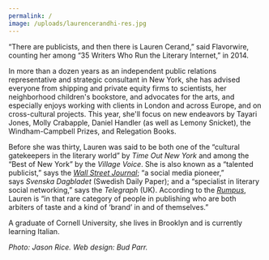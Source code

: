 ```yaml
---
permalink: /
image: /uploads/laurencerandhi-res.jpg
---
```



“There are publicists, and then there is Lauren Cerand,” said Flavorwire, counting her among “35 Writers Who Run the Literary Internet,” in 2014.

In more than a dozen years as an independent public relations representative and strategic consultant in New York, she has advised everyone from shipping and private equity firms to scientists, her neighborhood children's bookstore, and advocates for the arts, and especially enjoys working with clients in London and across Europe, and on cross-cultural projects. This year, she'll focus on new endeavors by Tayari Jones, Molly Crabapple, Daniel Handler (as well as Lemony Snicket), the Windham-Campbell Prizes, and Relegation Books.

Before she was thirty, Lauren was said to be both one of the “cultural gatekeepers in the literary world” by&nbsp;*Time Out New York*&nbsp;and among the “Best of New York” by the&nbsp;*Village Voice*. She is also known as a “talented publicist,” says the&nbsp;[*Wall Street Journal*](http://www.wsj.com/articles/how-preparation-for-the-next-life-became-a-big-hit-for-tyrant-1421351378?tesla=y); “a social media pioneer,” says&nbsp;*Svenska Dagbladet*&nbsp;(Swedish Daily Paper); and a “specialist in literary social networking,” says the&nbsp;*Telegraph*&nbsp;(UK). According to the&nbsp;[*Rumpus*](http://therumpus.net/2012/05/lit-link-round-up-16/), Lauren is “in that rare category of people in publishing who are both arbiters of taste and a kind of ‘brand’ in and of themselves.”

A graduate of Cornell University, she lives in Brooklyn and is currently learning Italian.

*Photo: Jason Rice. Web design: Bud Parr.*